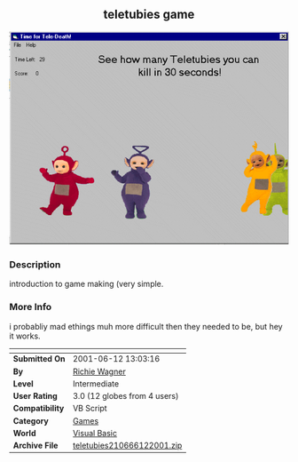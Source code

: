﻿<div align="center">

## teletubies game

<img src="PIC2001612131215217.gif">
</div>

### Description

introduction to game making (very simple.
 
### More Info
 
i probabliy mad ethings muh more difficult then they needed to be, but hey it works.


<span>             |<span>
---                |---
**Submitted On**   |2001-06-12 13:03:16
**By**             |[Richie Wagner](https://github.com/Planet-Source-Code/PSCIndex/blob/master/ByAuthor/richie-wagner.md)
**Level**          |Intermediate
**User Rating**    |3.0 (12 globes from 4 users)
**Compatibility**  |VB Script
**Category**       |[Games](https://github.com/Planet-Source-Code/PSCIndex/blob/master/ByCategory/games__1-38.md)
**World**          |[Visual Basic](https://github.com/Planet-Source-Code/PSCIndex/blob/master/ByWorld/visual-basic.md)
**Archive File**   |[teletubies210666122001\.zip](https://github.com/Planet-Source-Code/richie-wagner-teletubies-game__1-24025/archive/master.zip)









